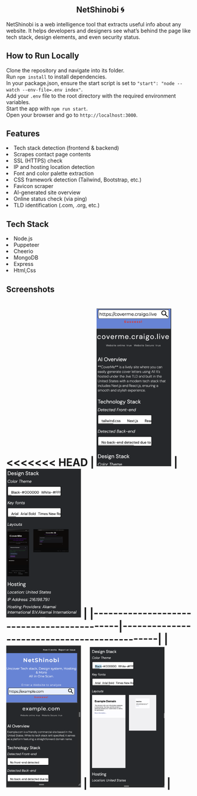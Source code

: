 <h2 align="center"> NetShinobi 🌀 </h2>
NetShinobi is a web intelligence tool that extracts useful info about any website. It helps developers and designers see what’s behind the page like tech stack, design elements, and even security status.

## How to Run Locally

Clone the repository and navigate into its folder.  
Run `npm install` to install dependencies.  
In your package.json, ensure the start script is set to `"start": "node --watch --env-file=.env index"`.  
Add your `.env` file to the root directory with the required environment variables.  
Start the app with `npm run start`.  
Open your browser and go to `http://localhost:3000`.

## Features

<li> Tech stack detection (frontend & backend)</li>
<li> Scrapes contact page contents</li>
<li> SSL (HTTPS) check</li>
<li> IP and hosting location detection</li>
<li> Font and color palette extraction</li>
<li> CSS framework detection (Tailwind, Bootstrap, etc.)</li>
<li> Favicon scraper</li>
<li> AI-generated site overview</li>
<li> Online status check (via ping)</li>
<li> TLD identification (.com, .org, etc.)</li>

## Tech Stack

<li> Node.js</li>
<li> Puppeteer</li>
<li> Cheerio</li>
<li> MongoDB</li>
<li> Express</li>
<li> Html,Css </li>

## Screenshots

<<<<<<< HEAD
| <img src="screenshots/1.png" width="200"> | <img src="screenshots/1.5.png" width="200"> |
|-------------------------------------------|---------------------------------------------|
| <img src="screenshots/2.png" width="200"> | <img src="screenshots/2.5.png" width="200"> |
=======
